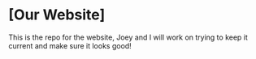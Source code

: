 # [Our Website]

This is the repo for the website, Joey and I will work on trying to keep it current and make sure it looks good!
